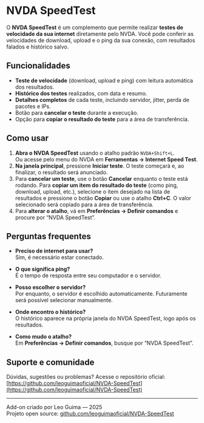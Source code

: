 # NVDA SpeedTest

O **NVDA SpeedTest** é um complemento que permite realizar **testes de velocidade da sua internet** diretamente pelo NVDA. Você pode conferir as velocidades de download, upload e o ping da sua conexão, com resultados falados e histórico salvo.

## Funcionalidades

- **Teste de velocidade** (download, upload e ping) com leitura automática dos resultados.
- **Histórico dos testes** realizados, com data e resumo.
- **Detalhes completos** de cada teste, incluindo servidor, jitter, perda de pacotes e IPs.
- Botão para **cancelar o teste** durante a execução.
- Opção para **copiar o resultado do teste** para a área de transferência.

## Como usar

1. **Abra o NVDA SpeedTest** usando o atalho padrão `NVDA+Shift+L`.  
   Ou acesse pelo menu do NVDA em **Ferramentas → Internet Speed Test**.
2. **Na janela principal**, pressione **Iniciar teste**. O teste começará e, ao finalizar, o resultado será anunciado.
3. Para **cancelar um teste**, use o botão **Cancelar** enquanto o teste está rodando.
Para **copiar um item do resultado do teste** (como ping, download, upload, etc.), selecione o item desejado na lista de resultados e pressione o botão **Copiar** ou use o atalho **Ctrl+C**. O valor selecionado será copiado para a área de transferência.
5. Para **alterar o atalho**, vá em **Preferências → Definir comandos** e procure por “NVDA SpeedTest”.

## Perguntas frequentes

- **Preciso de internet para usar?**  
  Sim, é necessário estar conectado.

- **O que significa ping?**  
  É o tempo de resposta entre seu computador e o servidor.

- **Posso escolher o servidor?**  
  Por enquanto, o servidor é escolhido automaticamente. Futuramente será possível selecionar manualmente.

- **Onde encontro o histórico?**  
  O histórico aparece na própria janela do NVDA SpeedTest, logo após os resultados.

- **Como mudo o atalho?**  
  Em **Preferências → Definir comandos**, busque por “NVDA SpeedTest”.

## Suporte e comunidade

Dúvidas, sugestões ou problemas? Acesse o repositório oficial:  
[https://github.com/leoguimaoficial/NVDA-SpeedTest](https://github.com/leoguimaoficial/NVDA-SpeedTest)

---

Add-on criado por Leo Guima — 2025  
Projeto open source: [github.com/leoguimaoficial/NVDA-SpeedTest](https://github.com/leoguimaoficial/NVDA-SpeedTest)
